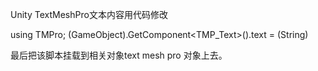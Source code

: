 Unity TextMeshPro文本内容用代码修改

using TMPro;
(GameObject).GetComponent<TMP_Text>().text = (String)


最后把该脚本挂载到相关对象text mesh pro 对象上去。
